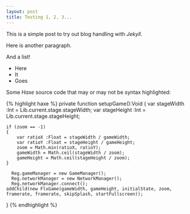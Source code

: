 ```yaml
---
layout: post
title: Testing 1, 2, 3...
---
```


This is a simple post to try out blog handling with _Jekyll_.

Here is another paragraph.

And a list!

* Here
* It
* Goes

Some _Haxe_ source code that may or may not be syntax highlighted:

{% highlight haxe %}
private function setupGame():Void
{
	var stageWidth :Int = Lib.current.stage.stageWidth;
	var stageHeight :Int = Lib.current.stage.stageHeight;

	if (zoom == -1)
	{
		var ratioX :Float = stageWidth / gameWidth;
		var ratioY :Float = stageHeight / gameHeight;
		zoom = Math.min(ratioX, ratioY);
		gameWidth = Math.ceil(stageWidth / zoom);
		gameHeight = Math.ceil(stageHeight / zoom);
	}

      Reg.gameManager = new GameManager();
      Reg.networkManager = new NetworkManager();
      Reg.networkManager.connect();
	addChild(new FlxGame(gameWidth, gameHeight, initialState, zoom, framerate, framerate, skipSplash, startFullscreen));
}
{% endhighlight %}
